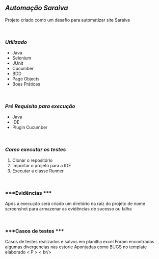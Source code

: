  
## ***Automação Saraiva***            
Projeto criado como um desafio para automatizar  site Saraiva
<p> <br />            
    
  
### ***Utilizado*** 
  
 - Java 
 - Selenium 
 - JUnit  
 - Cucumber 
 - BDD            
 - Page Objects 
 - Boas Práticas 
<p> <br />  
  
### ***Pré Requisito para execução*** 
  
- Java      
- IDE   
- Plugin Cucumber   
<p> <br />    
  
### ***Como executar os testes***  
    
1. Clonar o repositório 
2. Importar o projeto para a IDE  
3. Executar a classe Runner  
<p> <br / >
  
### ***Evidências ***
Após a execução será criado um diretório na raíz do projeto de nome screenshot para armazenar as evidências de sucesso ou falha   
<p> <br />    

### ***Casos de testes ***
Casos  de testes realizados  e salvos em planilha excel 
Foram encontradas algumas divergencias nas estorie 
Apontadas  como BUGS no template elaborado
<  P >  <  br/>
